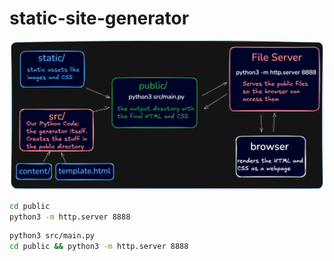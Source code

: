 # static-site-generator

![architecture](architecture.png)

```bash
cd public
python3 -m http.server 8888
```

```bash
python3 src/main.py
cd public && python3 -m http.server 8888
```